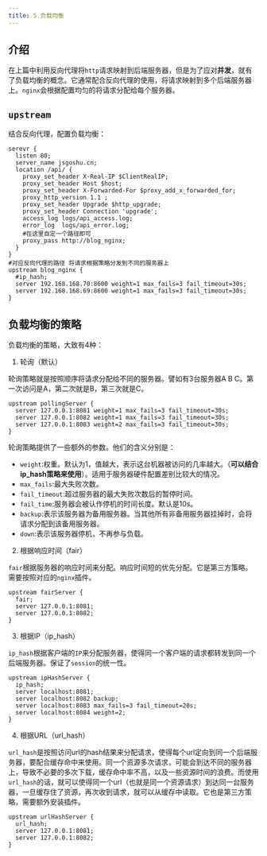 ```yaml
---
title: 5.负载均衡
---
```


## 介绍
在上篇中利用反向代理将`http`请求映射到后端服务器，但是为了应对**并发**，就有了负载均衡的概念。它通常配合反向代理的使用，将请求映射到多个后端服务器上。`nginx`会根据配置均匀的将请求分配给每个服务器。

## `upstream`

结合反向代理，配置负载均衡：
```nginx
serevr {
  listen 80;
  server_name jsgoshu.cn;
  location /api/ {
    proxy_set_header X-Real-IP $ClientRealIP;
    proxy_set_header Host $host;
    proxy_set_header X-Forwarded-For $proxy_add_x_forwarded_for;
    proxy_http_version 1.1 ;
    proxy_set_header Upgrade $http_upgrade;
    proxy_set_header Connection 'upgrade';
    access_log logs/api_access.log;
    error_log  logs/api_error.log;
    #在这里自定一个路径即可
    proxy_pass http://blog_nginx;
  }
}
#对应反向代理的路径 将请求根据策略分发到不同的服务器上
upstream blog_nginx {
  #ip_hash;
  server 192.168.168.70:8600 weight=1 max_fails=3 fail_timeout=30s;
  server 192.168.168.69:8600 weight=1 max_fails=3 fail_timeout=30s;
}
```

## 负载均衡的策略

负载均衡的策略，大致有4种：

1. 轮询（默认）
   
  轮询策略就是按照顺序将请求分配给不同的服务器。譬如有3台服务器A B C。第一次访问是A，第二次就是B，第三次就是C。
  ```nginx
  upstream pollingServer {
    server 127.0.0.1:8081 weight=1 max_fails=3 fail_timeout=30s;
    server 127.0.0.1:8082 weight=1 max_fails=3 fail_timeout=30s;
    server 127.0.0.1:8083 weight=2 max_fails=3 fail_timeout=30s;
  }
  ```
  轮询策略提供了一些额外的参数。他们的含义分别是：
  - `weight`:权重。默认为1，值越大，表示这台机器被访问的几率越大。（**可以结合ip_hash策略来使用**）。适用于服务器硬件配置差别比较大的情况。
  - `max_fails`:最大失败次数。
  - `fail_timeout`:超过服务器的最大失败次数后的暂停时间。
  - `fail_time`:服务器会被认作停机的时间长度。默认是10s。
  - `backup`:表示该服务器为备用服务器。当其他所有非备用服务器挂掉时，会将请求分配到该备用服务器。
  - `down`:表示该服务器停机，不再参与负载。

2. 根据响应时间（fair）
   
  `fair`根据服务器的响应时间来分配。响应时间短的优先分配。它是第三方策略。需要按照对应的`nginx`插件。
  ```nginx
  upstream fairServer {
    fair;
    server 127.0.0.1:8081;
    server 127.0.0.1:8082;
  }
  ```

3. 根据IP（ip_hash）
   
  `ip_hash`根据客户端的`IP`来分配服务器，使得同一个客户端的请求都转发到同一个后端服务器。保证了`session`的统一性。
  ```nginx
  upstream ipHashServer {
    ip_hash;
    server localhost:8081;
    server localhost:8082 backup;
    server localhost:8083 max_fails=3 fail_timeout=20s;
    server localhost:8084 weight=2;
  }
  ```

4. 根据URL（url_hash）
   
  `url_hash`是按照访问url的hash结果来分配请求，使得每个url定向到同一个后端服务器，要配合缓存命中来使用。同一个资源多次请求，可能会到达不同的服务器上，导致不必要的多次下载，缓存命中率不高，以及一些资源时间的浪费。而使用`url_hash`的话，就可以使得同一个url（也就是同一个资源请求）到达同一台服务器，一旦缓存住了资源，再次收到请求，就可以从缓存中读取。它也是第三方策略，需要额外安装插件。
  ```nginx
  upstream urlHashServer {
    url_hash;
    server 127.0.0.1:8081;
    server 127.0.0.1:8082;
  }
  ```




